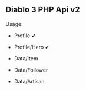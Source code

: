 Diablo 3 PHP Api v2
-------------------

Usage:
- Profile ✔
- Profile/Hero ✔

- Data/Item
- Data/Follower
- Data/Artisan